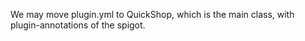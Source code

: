 We may move plugin.yml to QuickShop, which is the main class, with plugin-annotations of the spigot.